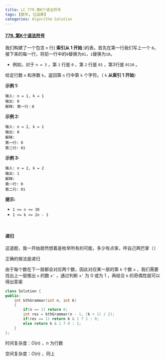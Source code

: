 ```yaml
---
title: LC 779.第K个语法符号
tags: [数学, 位运算]
categories: Algorithm Solution
---
```


#### [779. 第K个语法符号](https://leetcode.cn/problems/k-th-symbol-in-grammar/)

我们构建了一个包含 `n` 行( **索引从 1 开始** )的表。首先在第一行我们写上一个 `0`。接下来的每一行，将前一行中的`0`替换为`01`，`1`替换为`10`。

- 例如，对于 `n = 3` ，第 `1` 行是 `0` ，第 `2` 行是 `01` ，第3行是 `0110` 。

给定行数 `n` 和序数 `k`，返回第 `n` 行中第 `k` 个字符。（ `k` **从索引 1 开始**）


**示例 1:**

```
输入: n = 1, k = 1
输出: 0
解释: 第一行：0
```

**示例 2:**

```
输入: n = 2, k = 1
输出: 0
解释: 
第一行: 0 
第二行: 01
```

**示例 3:**

```
输入: n = 2, k = 2
输出: 1
解释:
第一行: 0
第二行: 01
```

 

**提示:**

- `1 <= n <= 30`
- `1 <= k <= 2n - 1`

​	 

#### 递归

这道题，我一开始居然想着是枚举所有的可能，多少有点笨，呼自己两巴掌（（

正确的做法是递归

由于每个数在下一层都会对应两个数，因此对应某一层的第 `k` 个数 `x` ，我们需要找出上一层推出 `x` 的数 `x'` ，通过判断 `x'` 为 0 或为 1 ，再结合 `k` 的奇偶性就可以得出答案

```cpp
class Solution {
public:
    int kthGrammar(int n, int k) 
    {
        if(n == 1) return 0;
        int res = kthGrammar(n - 1, (k + 1) / 2);
        if(res == 1) return k & 1 ? 1 : 0;
        else return k & 1 ? 0 : 1;
    }
};
```

时间复杂度：$O(n)$ ，$n$ 为行数

空间复杂度：$O(n)$ ，同上